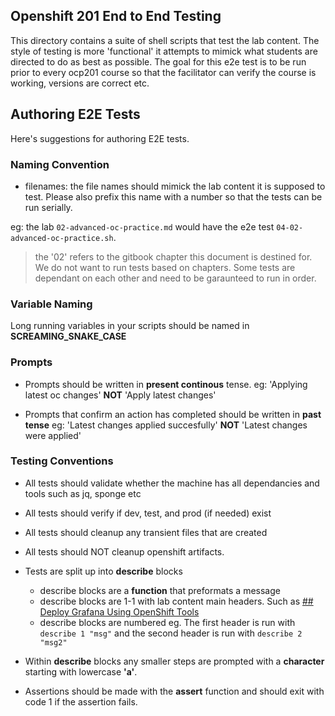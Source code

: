 ## Openshift 201 End to End Testing

This directory contains a suite of shell scripts that test the lab content. The style of testing is
more 'functional' it attempts to mimick what students are directed to do as best as possible. The goal
for this e2e test is to be run prior to every ocp201 course so that the facilitator can verify the course
is working, versions are correct etc. 

## Authoring E2E Tests

Here's suggestions for authoring E2E tests. 

### Naming Convention

- filenames: the file names should mimick the lab content it is supposed to test. Please also prefix this
name with a number so that the tests can be run serially. 

eg: the lab `02-advanced-oc-practice.md` would have the e2e test `04-02-advanced-oc-practice.sh`.

> the '02' refers to the gitbook chapter this document is destined for. We do not want to run tests
based on chapters. Some tests are dependant on each other and need to be garaunteed to run in order.

### Variable Naming

Long running variables in your scripts should be named in __SCREAMING_SNAKE_CASE__

### Prompts

- Prompts should be written in __present continous__ tense. 
eg: 'Applying latest oc changes' __NOT__ 'Apply latest changes'

- Prompts that confirm an action has completed should be written in __past tense__
eg: 'Latest changes applied succesfully' __NOT__ 'Latest changes were applied'

### Testing Conventions
- All tests should validate whether the machine has all dependancies and tools such as jq, sponge etc
- All tests should verify if dev, test, and prod (if needed) exist
- All tests should cleanup any transient files that are created
- All tests should NOT cleanup openshift artifacts.
- Tests are split up into __describe__ blocks
  - describe blocks are a __function__ that preformats a message
  - describe blocks are 1-1 with lab content main headers. Such as [## Deploy Grafana Using OpenShift Tools](../docs/openshift201/02_building_openshift_templates.md#Deploy-Grafana-Using-Openshift-Tools)
  - describe blocks are numbered
  eg. The first header is run with `describe 1 "msg"` and the second header is run with `describe 2 "msg2"`

- Within __describe__ blocks any smaller steps are prompted with a __character__ starting with lowercase
__'a'__.

- Assertions should be made with the __assert__ function and should exit with code 1 if the assertion fails.

